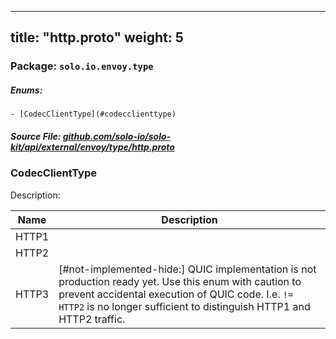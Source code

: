
---
title: "http.proto"
weight: 5
---

<!-- Code generated by solo-kit. DO NOT EDIT. -->


### Package: `solo.io.envoy.type` 

##### Enums:


	- [CodecClientType](#codecclienttype)



##### Source File: [github.com/solo-io/solo-kit/api/external/envoy/type/http.proto](https://github.com/solo-io/solo-kit/blob/master/api/external/envoy/type/http.proto)




  
### CodecClientType

Description: 

| Name | Description |
| ----- | ----------- | 
| HTTP1 |  |
| HTTP2 |  |
| HTTP3 | [#not-implemented-hide:] QUIC implementation is not production ready yet. Use this enum with caution to prevent accidental execution of QUIC code. I.e. `!= HTTP2` is no longer sufficient to distinguish HTTP1 and HTTP2 traffic. |


<!-- Start of HubSpot Embed Code -->
<script type="text/javascript" id="hs-script-loader" async defer src="//js.hs-scripts.com/5130874.js"></script>
<!-- End of HubSpot Embed Code -->
